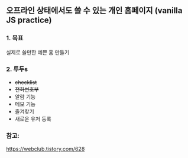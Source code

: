 ## 오프라인 상태에서도 쓸 수 있는 개인 홈페이지 (vanilla JS practice)

### 1. 목표
 실제로 쓸만한 예쁜 홈 만들기
 
### 2. 투두s
- ~~checklist~~
- ~~전화번호부~~
- 알람 기능
- 메모 기능
- 즐겨찾기
- 새로운 유저 등록

### 참고:
https://webclub.tistory.com/628
